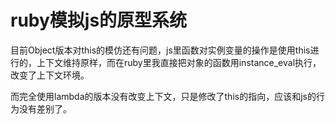 ruby模拟js的原型系统
======

目前Object版本对this的模仿还有问题，js里函数对实例变量的操作是使用this进行的，上下文维持原样，而在ruby里我直接把对象的函数用instance_eval执行，改变了上下文环境。

而完全使用lambda的版本没有改变上下文，只是修改了this的指向，应该和js的行为没有差别了。
